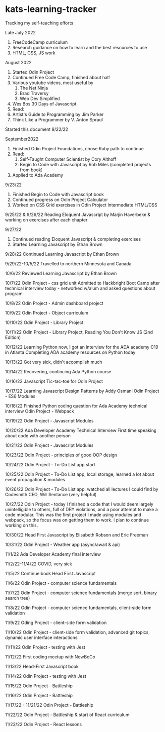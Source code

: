 # kats-learning-tracker
Tracking my self-teaching efforts

Late July 2022
1.  FreeCodeCamp curriculum
2.  Research guidance on how to learn and the best resources to use
3.  HTML, CSS, JS work
  
August 2022
1.  Started Odin Project
2.  Continued Free Code Camp, finished about half
3.  Various youtube videos, most useful by
    1.  The Net Ninja
    2.  Brad Traversy
    3.  Web Dev Simplified
4.  Wes Bos 30 Days of Javascript
5.  Read:
  1.  Artist's Guide to Programming by Jim Parker
  2.  Think Like a Programmer by V. Anton Spraul
 
Started this document 9/22/22

 September2022
 1. Finished Odin Project Foundations, chose Ruby path to continue
 2. Read:
    1.  Self-Taught Computer Scientist by Cory Althoff
    2.  Begin to Code with Javascript by Rob Miles (completed projects from book)
 3. Applied to Ada Academy
 
 9/23/22
 1. Finished Begin to Code with Javascript book
 2. Continued progress on Odin Project Calculator
 3. Worked on CSS Grid exercises in Odin Project Intermediate HTML/CSS

9/25/22 & 9/26/22
Reading Eloquent Javascript by Marjin Haverbeke & working on exercises after each chapter

9/27/22
1.  Continued reading Eloquent Javascript & completing exercises
2.  Started Learning Javascript by Ethan Brown

9/28/22
Continued Learning Javascript by Ethan Brown

9/29/22-10/5/22
Travelled to northern Minnesota and Canada

10/6/22
Reviewed Learning Javascript by Ethan Brown

10/7/22
Odin Project - css grid unit
Admitted to Hackbright Boot Camp after technical interview today - networked w/alum and asked questions about program

10/8/22
Odin Project - Admin dashboard project

10/9/22
Odin Project - Object curriculum

10/10/22
Odin Project - Library Project

10/11/22 
Odin Project - Library Project, 
Reading You Don't Know JS (2nd Edition)

10/12/22
Learning Python now, I got an interview for the ADA academy C19 in Atlanta
Completing ADA academy resources on Python today

10/13/22 
Got very sick, didn't accomplish much

10/14/22
Recovering, continuing Ada Python course

10/16/22
Javascript Tic-tac-toe for Odin Project

10/17/22
Learning Javascript Design Patterns by Addy Osmani
Odin Project - ES6 Modules

10/18/22
Finished Python coding question for Ada Academy technical interview
Odin Project - Webpack

10/19/22
Odin Project - Javascript Modules

10/20/22 
Ada Developer Academy Technical Interview
First time speaking about code with another person

10/21/22
Odin Project - Javascript Modules

10/23/22
Odin Project - principles of good OOP design

10/24/22
Odin Project - To-Do List app start

10/25/22
Odin Project - To-Do List app, local storage, learned a lot about event propagation & modules

10/26/22
Odin Project - To-Do List app, watched all lectures I could find by Codesmith CEO, Will Sentance (very helpful)

10/27/22
Odin Project - today I finished a code that I would deem largely unintelligible to others, full of DRY violations, and a poor attempt to make a code modular.  This was the first project I made using modules and webpack, so the focus was on getting them to work.  I plan to continue working on this.

10/30/22
Head First Javascript by Elisabeth Robson and Eric Freeman

10/31/22
Odin Project - Weather app (async/await & api)

11/1/22
Ada Developer Academy final interview

11/2/22-11/4/22
COVID, very sick

11/5/22
Continue book Head First Javascript

11/6/22
Odin Project - computer science fundamentals

11/7/22
Odin Project - computer science fundamentals (merge sort, binary search tree)

11/8/22 
Odin Project - computer science fundamentals, client-side form validation

11/9/22
Oding Project - client-side form validation

11/10/22
Odin Project - client-side form validation, advanced git topics, dynamic user interface interactions

11/11/22
Odin Project - testing with Jest

11/12/22
First coding meetup with NewBoCo

11/13/22
Head-First Javascript book

11/14/22
Odin Project - testing with Jest

11/15/22
Odin Project - Battleship

11/16/22
Odin Project - Battleship

11/17/22 - 11/21/22
Odin Project - Battleship

11/22/22
Odin Project - Battleship & start of React curriculum

11/23/22
Odin Project - React lessons
